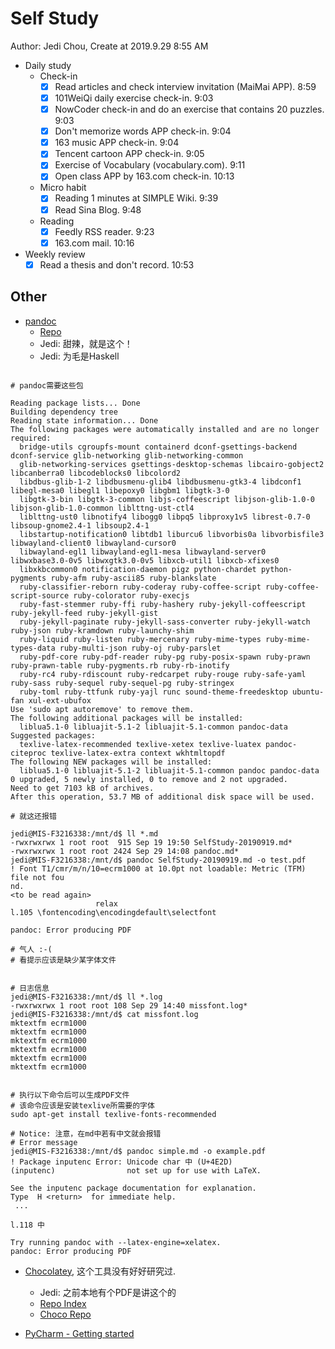 # Self Study

Author: Jedi Chou, Create at 2019.9.29 8:55 AM

* Daily study
  * Check-in
    -[x] Read articles and check interview invitation (MaiMai APP). 8:59
    -[x] 101WeiQi daily exercise check-in. 9:03
    -[x] NowCoder check-in and do an exercise that contains 20 puzzles. 9:03
    -[x] Don't memorize words APP check-in. 9:04
    -[x] 163 music APP check-in. 9:04
    -[x] Tencent cartoon APP check-in. 9:05
    -[x] Exercise of Vocabulary (vocabulary.com). 9:11
    -[x] Open class APP by 163.com check-in. 10:13

  * Micro habit
    -[x] Reading 1 minutes at SIMPLE Wiki. 9:39
    -[x] Read Sina Blog. 9:48

  * Reading
    -[x] Feedly RSS reader. 9:23
    -[x] 163.com mail. 10:16

* Weekly review
  -[x] Read a thesis and don't record. 10:53

## Other

* [pandoc](https://pandoc.org/)
  * [Repo](https://github.com/jgm/pandoc)
  * Jedi: 甜辣，就是这个！
  * Jedi: 为毛是Haskell

```shell

# pandoc需要这些包

Reading package lists... Done
Building dependency tree
Reading state information... Done
The following packages were automatically installed and are no longer required:
  bridge-utils cgroupfs-mount containerd dconf-gsettings-backend dconf-service glib-networking glib-networking-common
  glib-networking-services gsettings-desktop-schemas libcairo-gobject2 libcanberra0 libcodeblocks0 libcolord2
  libdbus-glib-1-2 libdbusmenu-glib4 libdbusmenu-gtk3-4 libdconf1 libegl-mesa0 libegl1 libepoxy0 libgbm1 libgtk-3-0
  libgtk-3-bin libgtk-3-common libjs-coffeescript libjson-glib-1.0-0 libjson-glib-1.0-common liblttng-ust-ctl4
  liblttng-ust0 libnotify4 libogg0 libpq5 libproxy1v5 librest-0.7-0 libsoup-gnome2.4-1 libsoup2.4-1
  libstartup-notification0 libtdb1 liburcu6 libvorbis0a libvorbisfile3 libwayland-client0 libwayland-cursor0
  libwayland-egl1 libwayland-egl1-mesa libwayland-server0 libwxbase3.0-0v5 libwxgtk3.0-0v5 libxcb-util1 libxcb-xfixes0
  libxkbcommon0 notification-daemon pigz python-chardet python-pygments ruby-afm ruby-ascii85 ruby-blankslate
  ruby-classifier-reborn ruby-coderay ruby-coffee-script ruby-coffee-script-source ruby-colorator ruby-execjs
  ruby-fast-stemmer ruby-ffi ruby-hashery ruby-jekyll-coffeescript ruby-jekyll-feed ruby-jekyll-gist
  ruby-jekyll-paginate ruby-jekyll-sass-converter ruby-jekyll-watch ruby-json ruby-kramdown ruby-launchy-shim
  ruby-liquid ruby-listen ruby-mercenary ruby-mime-types ruby-mime-types-data ruby-multi-json ruby-oj ruby-parslet
  ruby-pdf-core ruby-pdf-reader ruby-pg ruby-posix-spawn ruby-prawn ruby-prawn-table ruby-pygments.rb ruby-rb-inotify
  ruby-rc4 ruby-rdiscount ruby-redcarpet ruby-rouge ruby-safe-yaml ruby-sass ruby-sequel ruby-sequel-pg ruby-stringex
  ruby-toml ruby-ttfunk ruby-yajl runc sound-theme-freedesktop ubuntu-fan xul-ext-ubufox
Use 'sudo apt autoremove' to remove them.
The following additional packages will be installed:
  liblua5.1-0 libluajit-5.1-2 libluajit-5.1-common pandoc-data
Suggested packages:
  texlive-latex-recommended texlive-xetex texlive-luatex pandoc-citeproc texlive-latex-extra context wkhtmltopdf
The following NEW packages will be installed:
  liblua5.1-0 libluajit-5.1-2 libluajit-5.1-common pandoc pandoc-data
0 upgraded, 5 newly installed, 0 to remove and 2 not upgraded.
Need to get 7103 kB of archives.
After this operation, 53.7 MB of additional disk space will be used.
```

```shell
# 就这还报错

jedi@MIS-F3216338:/mnt/d$ ll *.md
-rwxrwxrwx 1 root root  915 Sep 19 19:50 SelfStudy-20190919.md*
-rwxrwxrwx 1 root root 2424 Sep 29 14:08 pandoc.md*
jedi@MIS-F3216338:/mnt/d$ pandoc SelfStudy-20190919.md -o test.pdf
! Font T1/cmr/m/n/10=ecrm1000 at 10.0pt not loadable: Metric (TFM) file not fou
nd.
<to be read again>
                   relax
l.105 \fontencoding\encodingdefault\selectfont

pandoc: Error producing PDF

# 气人 :-(
# 看提示应该是缺少某字体文件
```

```shell

# 日志信息
jedi@MIS-F3216338:/mnt/d$ ll *.log
-rwxrwxrwx 1 root root 108 Sep 29 14:40 missfont.log*
jedi@MIS-F3216338:/mnt/d$ cat missfont.log
mktextfm ecrm1000
mktextfm ecrm1000
mktextfm ecrm1000
mktextfm ecrm1000
mktextfm ecrm1000
mktextfm ecrm1000
```

```shell

# 执行以下命令后可以生成PDF文件
# 该命令应该是安装texlive所需要的字体
sudo apt-get install texlive-fonts-recommended

# Notice: 注意，在md中若有中文就会报错
# Error message
jedi@MIS-F3216338:/mnt/d$ pandoc simple.md -o example.pdf
! Package inputenc Error: Unicode char 中 (U+4E2D)
(inputenc)                not set up for use with LaTeX.

See the inputenc package documentation for explanation.
Type  H <return>  for immediate help.
 ...

l.118 中

Try running pandoc with --latex-engine=xelatex.
pandoc: Error producing PDF
```

* [Chocolatey](https://chocolatey.org/), 这个工具没有好好研究过.
  * Jedi: 之前本地有个PDF是讲这个的
  * [Repo Index](https://github.com/chocolatey-archive)
  * [Choco Repo](https://github.com/chocolatey/choco)

* [PyCharm - Getting started](https://www.jetbrains.com/help/pycharm/quick-start-guide.html)
